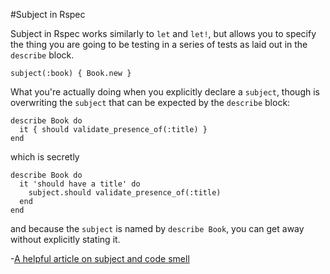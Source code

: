 #Subject in Rspec

Subject in Rspec works similarly to `let` and `let!`, but allows you to specify the thing you are going to be testing in a series of tests as laid out in the `describe` block.

```
subject(:book) { Book.new }
```

What you're actually doing when you explicitly declare a `subject`, though is overwriting the `subject` that can be expected by the `describe` block:

```
describe Book do
  it { should validate_presence_of(:title) }
end
```

which is secretly

```
describe Book do 
  it 'should have a title' do
    subject.should validate_presence_of(:title)
  end
end
```

and because the `subject` is named by `describe Book`, you can get away without explicitly stating it.

-[A helpful article on subject and code smell](http://blog.davidchelimsky.net/blog/2012/05/13/spec-smell-explicit-use-of-subject/)
